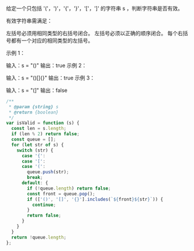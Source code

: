 <!-- @format -->

###

给定一个只包括 '('，')'，'{'，'}'，'['，']' 的字符串 s ，判断字符串是否有效。

有效字符串需满足：

左括号必须用相同类型的右括号闭合。
左括号必须以正确的顺序闭合。
每个右括号都有一个对应的相同类型的左括号。

示例 1：

输入：s = "()"
输出：true
示例 2：

输入：s = "()[]{}"
输出：true
示例 3：

输入：s = "(]"
输出：false

```js
/**
 * @param {string} s
 * @return {boolean}
 */
var isValid = function (s) {
  const len = s.length;
  if (len % 2) return false;
  const queue = [];
  for (let str of s) {
    switch (str) {
      case '{':
      case '[':
      case '(':
        queue.push(str);
        break;
      default: {
        if (!queue.length) return false;
        const front = queue.pop();
        if (['()', '[]', '{}'].includes(`${front}${str}`)) {
          continue;
        }
        return false;
      }
    }
  }
  return !queue.length;
};
```
